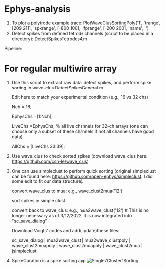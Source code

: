 # Ephys-analysis
1. To plot a polytrode example trace: 
PlotWaveClusSortingPoly('1', 'trange', [209 211], 'spkrange', [-800 100], 'lfprange', [-200 200], 'name', '')
2. Detect spikes from defined tetrode channels (script to be placed in a directory): 
DetectSpikesTetrodes4.m


Pipeline:

# For regular multiwire array 

1. Use this script to extract raw data, detect spikes, and perform spike sorting in wave-clus
	DetectSpikesGeneral.m

	Edit here to match your experimental condition (e.g., 16 vs 32 chs)
	
	Nch = 16;
	
	EphysChs =[1:Nch];
	
	LiveChs =EphysChs; % all live channels for 32-ch arrays (one can choose only a subset of these channels if not all channels have good data)	
	
	AllChs = [LiveChs 33:39];

2. Use wave_clus to check sorted spikes (download wave_clus here: https://github.com/csn-le/wave_clus)

3. One can use simpleclust to perform quick sorting (original simpleclust can be found here: https://github.com/open-ephys/simpleclust. I did some edit to fit our data structure). 

	convert wave_clus to mua:  e.g., wave_clust2mua('12') 
	
	sort spikes in simple clust
	
	convert back to wave_clus: e.g., mua2wave_clust('12') # This is no longer necessary as of 3/12/2022. It is now integrated into "sc_save_dialog"
	
	Download Voigts' codes and add(update)these files:
	
	sc_save_dialog | mua2wave_clust | mua2wave_clustpoly | wave_clust2muapoly | wave_clust2muapoly | wave_clust2mua | jsimpleclust

	
	
	
4. SpikeCuration is a spike sorting app
![Single7Cluster1Sorting](https://user-images.githubusercontent.com/67672878/157672845-66fb0ba8-30d0-4229-9781-77b35d7c8ebc.png)


	


